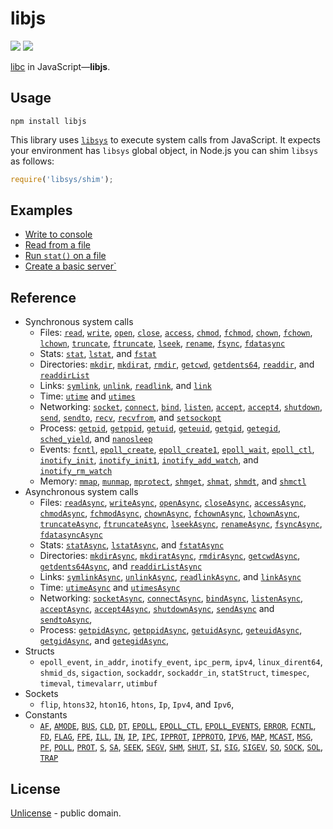 # libjs

[![][npm-badge]][npm-url] [![][travis-badge]][travis-url]

[libc](https://en.wikipedia.org/wiki/C_standard_library) in JavaScript&mdash;**libjs**.


## Usage

```shell
npm install libjs
```

This library uses [`libsys`](https://github.com/streamich/libsys) to execute system calls from JavaScript.
It expects your environment has `libsys` global object, in Node.js you can shim `libsys` as follows:

```js
require('libsys/shim');
```


## Examples

- [Write to console](./docs/examples/write-to-console.md)
- [Read from a file](./docs/examples/read-file.md)
- [Run `stat()` on  a file](./docs/examples/stat.md)
- [Create a basic server`](./docs/examples/server.md)


## Reference

- Synchronous system calls
   - Files: [`read`](./docs/reference/read.md),
     [`write`](./docs/reference/write.md),
     [`open`](./docs/reference/open.md),
     [`close`](./docs/reference/close.md),
     [`access`](./docs/reference/ADD.md),
     [`chmod`](./docs/reference/ADD.md),
     [`fchmod`](./docs/reference/ADD.md),
     [`chown`](./docs/reference/ADD.md),
     [`fchown`](./docs/reference/ADD.md),
     [`lchown`](./docs/reference/ADD.md),
     [`truncate`](./docs/reference/ADD.md),
     [`ftruncate`](./docs/reference/ADD.md),
     [`lseek`](./docs/reference/ADD.md),
     [`rename`](./docs/reference/ADD.md),
     [`fsync`](./docs/reference/ADD.md),
     [`fdatasync`](./docs/reference/ADD.md)
   - Stats: [`stat`](./docs/reference/ADD.md),
     [`lstat`](./docs/reference/ADD.md),
     and [`fstat`](./docs/reference/ADD.md)
   - Directories: [`mkdir`](./docs/reference/ADD.md),
     [`mkdirat`](./docs/reference/ADD.md),
     [`rmdir`](./docs/reference/ADD.md),
     [`getcwd`](./docs/reference/ADD.md),
     [`getdents64`](./docs/reference/ADD.md),
     [`readdir`](./docs/reference/ADD.md),
     and [`readdirList`](./docs/reference/ADD.md)
   - Links: [`symlink`](./docs/reference/ADD.md),
     [`unlink`](./docs/reference/ADD.md),
     [`readlink`](./docs/reference/ADD.md),
     and [`link`](./docs/reference/ADD.md)
   - Time: [`utime`](./docs/reference/ADD.md) and [`utimes`](./docs/reference/ADD.md)
   - Networking: [`socket`](./docs/reference/ADD.md),
     [`connect`](./docs/reference/ADD.md),
     [`bind`](./docs/reference/ADD.md),
     [`listen`](./docs/reference/ADD.md),
     [`accept`](./docs/reference/ADD.md),
     [`accept4`](./docs/reference/ADD.md),
     [`shutdown`](./docs/reference/ADD.md),
     [`send`](./docs/reference/ADD.md),
     [`sendto`](./docs/reference/ADD.md),
     [`recv`](./docs/reference/ADD.md),
     [`recvfrom`](./docs/reference/ADD.md),
     and [`setsockopt`](./docs/reference/ADD.md)
   - Process: [`getpid`](./docs/reference/ADD.md),
     [`getppid`](./docs/reference/ADD.md),
     [`getuid`](./docs/reference/ADD.md),
     [`geteuid`](./docs/reference/ADD.md),
     [`getgid`](./docs/reference/ADD.md),
     [`getegid`](./docs/reference/ADD.md),
     [`sched_yield`](./docs/reference/ADD.md),
     and [`nanosleep`](./docs/reference/ADD.md)
   - Events: [`fcntl`](./docs/reference/ADD.md),
     [`epoll_create`](./docs/reference/ADD.md),
     [`epoll_create1`](./docs/reference/ADD.md),
     [`epoll_wait`](./docs/reference/ADD.md),
     [`epoll_ctl`](./docs/reference/ADD.md),
     [`inotify_init`](./docs/reference/ADD.md),
     [`inotify_init1`](./docs/reference/ADD.md),
     [`inotify_add_watch`](./docs/reference/ADD.md),
     and [`inotify_rm_watch`](./docs/reference/ADD.md)
   - Memory: [`mmap`](./docs/reference/ADD.md),
     [`munmap`](./docs/reference/ADD.md),
     [`mprotect`](./docs/reference/ADD.md),
     [`shmget`](./docs/reference/ADD.md),
     [`shmat`](./docs/reference/ADD.md),
     [`shmdt`](./docs/reference/ADD.md),
     and [`shmctl`](./docs/reference/ADD.md)
- Asynchronous system calls
   - Files: [`readAsync`](./docs/reference/readAsync.md),
     [`writeAsync`](./docs/reference/writeAsync.md),
     [`openAsync`](./docs/reference/openAsync.md),
     [`closeAsync`](./docs/reference/closeAsync.md),
     [`accessAsync`](./docs/reference/ADD.md),
     [`chmodAsync`](./docs/reference/ADD.md),
     [`fchmodAsync`](./docs/reference/ADD.md),
     [`chownAsync`](./docs/reference/ADD.md),
     [`fchownAsync`](./docs/reference/ADD.md),
     [`lchownAsync`](./docs/reference/ADD.md),
     [`truncateAsync`](./docs/reference/ADD.md),
     [`ftruncateAsync`](./docs/reference/ADD.md),
     [`lseekAsync`](./docs/reference/ADD.md),
     [`renameAsync`](./docs/reference/ADD.md),
     [`fsyncAsync`](./docs/reference/ADD.md),
     [`fdatasyncAsync`](./docs/reference/ADD.md)
   - Stats: [`statAsync`](./docs/reference/ADD.md),
     [`lstatAsync`](./docs/reference/ADD.md),
     and [`fstatAsync`](./docs/reference/ADD.md)
   - Directories: [`mkdirAsync`](./docs/reference/ADD.md),
     [`mkdiratAsync`](./docs/reference/ADD.md),
     [`rmdirAsync`](./docs/reference/ADD.md),
     [`getcwdAsync`](./docs/reference/ADD.md),
     [`getdents64Async`](./docs/reference/ADD.md),
     and [`readdirListAsync`](./docs/reference/ADD.md)
   - Links: [`symlinkAsync`](./docs/reference/ADD.md),
     [`unlinkAsync`](./docs/reference/ADD.md),
     [`readlinkAsync`](./docs/reference/ADD.md),
     and [`linkAsync`](./docs/reference/ADD.md)
   - Time: [`utimeAsync`](./docs/reference/ADD.md) and [`utimesAsync`](./docs/reference/ADD.md)
   - Networking: [`socketAsync`](./docs/reference/ADD.md),
     [`connectAsync`](./docs/reference/ADD.md),
     [`bindAsync`](./docs/reference/ADD.md),
     [`listenAsync`](./docs/reference/ADD.md),
     [`acceptAsync`](./docs/reference/ADD.md),
     [`accept4Async`](./docs/reference/ADD.md),
     [`shutdownAsync`](./docs/reference/ADD.md),
     [`sendAsync`](./docs/reference/ADD.md)
     and [`sendtoAsync`](./docs/reference/ADD.md),
   - Process: [`getpidAsync`](./docs/reference/ADD.md),
     [`getppidAsync`](./docs/reference/ADD.md),
     [`getuidAsync`](./docs/reference/ADD.md),
     [`geteuidAsync`](./docs/reference/ADD.md),
     [`getgidAsync`](./docs/reference/ADD.md),
     and [`getegidAsync`](./docs/reference/ADD.md),
- Structs
   - `epoll_event`,
     `in_addr`,
     `inotify_event`,
     `ipc_perm`,
     `ipv4`,
     `linux_dirent64`,
     `shmid_ds`,
     `sigaction`,
     `sockaddr`,
     `sockaddr_in`,
     `statStruct`,
     `timespec`,
     `timeval`,
     `timevalarr`,
     `utimbuf`
- Sockets
   - `flip`,
     `htons32`,
     `hton16`,
     `htons`,
     `Ip`,
     `Ipv4`,
     and `Ipv6`,
- Constants
   - [`AF`](./src/consts/AF.ts),
     [`AMODE`](./src/consts/AMODE.ts),
     [`BUS`](./src/consts/BUS.ts),
     [`CLD`](./src/consts/CLD.ts),
     [`DT`](./src/consts/DT.ts),
     [`EPOLL`](./src/consts/EPOLL.ts),
     [`EPOLL_CTL`](./src/consts/EPOLL_CTL.ts),
     [`EPOLL_EVENTS`](./src/consts/EPOLL_EVENTS.ts),
     [`ERROR`](./src/consts/ERROR.ts),
     [`FCNTL`](./src/consts/FCNTL.ts),
     [`FD`](./src/consts/FD.ts),
     [`FLAG`](./src/consts/FLAG.ts),
     [`FPE`](./src/consts/FPE.ts),
     [`ILL`](./src/consts/ILL.ts),
     [`IN`](./src/consts/IN.ts),
     [`IP`](./src/consts/IP.ts),
     [`IPC`](./src/consts/IPC.ts),
     [`IPPROT`](./src/consts/IPPROT.ts),
     [`IPPROTO`](./src/consts/IPPROTO.ts),
     [`IPV6`](./src/consts/IPV6.ts),
     [`MAP`](./src/consts/MAP.ts),
     [`MCAST`](./src/consts/MCAST.ts),
     [`MSG`](./src/consts/MSG.ts),
     [`PF`](./src/consts/PF.ts),
     [`POLL`](./src/consts/POLL.ts),
     [`PROT`](./src/consts/PROT.ts),
     [`S`](./src/consts/S.ts),
     [`SA`](./src/consts/SA.ts),
     [`SEEK`](./src/consts/SEEK.ts),
     [`SEGV`](./src/consts/SEGV.ts),
     [`SHM`](./src/consts/SHM.ts),
     [`SHUT`](./src/consts/SHUT.ts),
     [`SI`](./src/consts/SI.ts),
     [`SIG`](./src/consts/SIG.ts),
     [`SIGEV`](./src/consts/SIGEV.ts),
     [`SO`](./src/consts/SO.ts),
     [`SOCK`](./src/consts/SOCK.ts),
     [`SOL`](./src/consts/SOL.ts),
     [`TRAP`](./src/consts/TRAP.ts)


## License

[Unlicense](./LICENSE) - public domain.



[npm-url]: https://www.npmjs.com/package/libjs
[npm-badge]: https://img.shields.io/npm/v/libjs.svg
[travis-url]: https://travis-ci.org/streamich/libjs
[travis-badge]: https://travis-ci.org/streamich/libjs.svg?branch=master

